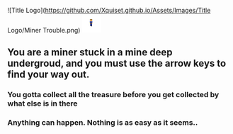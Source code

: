 ![Title Logo](https://github.com/Xquiset.github.io/Assets/Images/Title Logo/Miner Trouble.png)
![Character](https://github.com/Xquiset/Miner-Trouble/blob/master/Assets/Miner/sprite_miner0.png?raw=true)
## You are a miner stuck in a mine deep undergroud, and you must use the arrow keys to find your way out.
### You gotta collect all the treasure before you get collected by what else is in there
### Anything can happen. Nothing is as easy as it seems..

